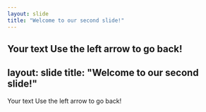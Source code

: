 ```yaml
---
layout: slide
title: "Welcome to our second slide!"
---
```

Your text
Use the left arrow to go back!
---
layout: slide
title: "Welcome to our second slide!"
---
Your text
Use the left arrow to go back!




